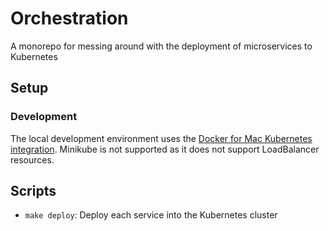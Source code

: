 # Orchestration

A monorepo for messing around with the deployment of microservices to Kubernetes

## Setup

### Development

The local development environment uses the [Docker for Mac Kubernetes integration](https://docs.docker.com/docker-for-mac/#kubernetes). Minikube is not supported as it does not support LoadBalancer resources.

## Scripts

* `make deploy`: Deploy each service into the Kubernetes cluster
